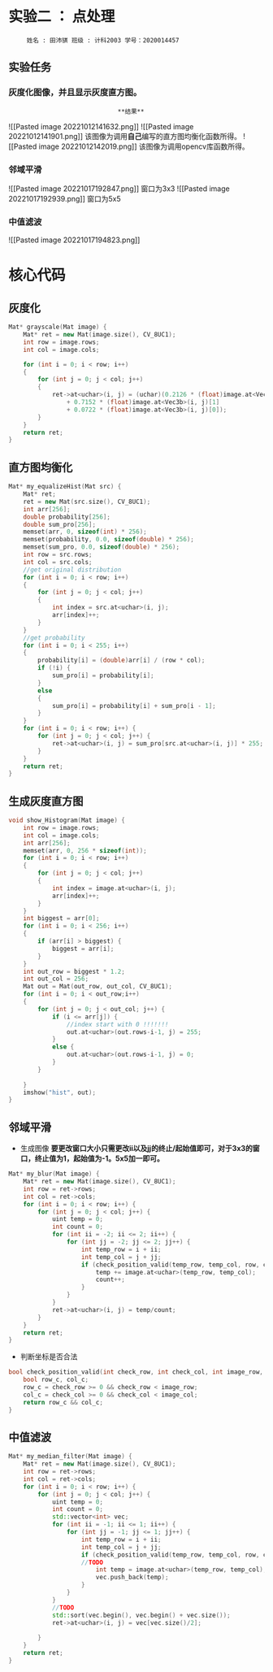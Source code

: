 # 实验二 ： 点处理
		 姓名 : 田沛骐 班级 : 计科2003 学号：2020014457
## 实验任务
### 灰度化图像，并且显示灰度直方图。
                                  **结果** 
![[Pasted image 20221012141632.png]]
![[Pasted image 20221012141901.png]]
该图像为调用**自己**编写的直方图均衡化函数所得。
![[Pasted image 20221012142019.png]]
该图像为调用opencv库函数所得。
### 邻域平滑
![[Pasted image 20221017192847.png]]
窗口为3x3
![[Pasted image 20221017192939.png]]
窗口为5x5
### 中值滤波
![[Pasted image 20221017194823.png]]

# 核心代码
## 灰度化
``` C++
Mat* grayscale(Mat image) {
	Mat* ret = new Mat(image.size(), CV_8UC1);
	int row = image.rows;
	int col = image.cols;

	for (int i = 0; i < row; i++)
	{
		for (int j = 0; j < col; j++)
		{
			ret->at<uchar>(i, j) = (uchar)(0.2126 * (float)image.at<Vec3b>(i, j)[2]
				+ 0.7152 * (float)image.at<Vec3b>(i, j)[1]
				+ 0.0722 * (float)image.at<Vec3b>(i, j)[0]);
		}
	}
	return ret;
}
```
## 直方图均衡化
```C++
Mat* my_equalizeHist(Mat src) {
	Mat* ret;
	ret = new Mat(src.size(), CV_8UC1);
	int arr[256];
	double probability[256];
	double sum_pro[256];
	memset(arr, 0, sizeof(int) * 256);
	memset(probability, 0.0, sizeof(double) * 256);
	memset(sum_pro, 0.0, sizeof(double) * 256);
	int row = src.rows;
	int col = src.cols;
	//get original distribution
	for (int i = 0; i < row; i++)
	{
		for (int j = 0; j < col; j++)
		{
			int index = src.at<uchar>(i, j);
			arr[index]++;
		}
	}
	//get probability 
	for (int i = 0; i < 255; i++)
	{
		probability[i] = (double)arr[i] / (row * col);
		if (!i) {
			sum_pro[i] = probability[i];
		}
		else
		{
			sum_pro[i] = probability[i] + sum_pro[i - 1];
		}
	}
	for (int i = 0; i < row; i++) {
		for (int j = 0; j < col; j++) {
			ret->at<uchar>(i, j) = sum_pro[src.at<uchar>(i, j)] * 255;
		}
	}
	return ret;
}
```

## 生成灰度直方图
``` C++
void show_Histogram(Mat image) {
	int row = image.rows;
	int col = image.cols;
	int arr[256];
	memset(arr, 0, 256 * sizeof(int));
	for (int i = 0; i < row; i++)
	{
		for (int j = 0; j < col; j++)
		{
			int index = image.at<uchar>(i, j);
			arr[index]++;
		}
	}
	int biggest = arr[0];
	for (int i = 0; i < 256; i++)
	{
		if (arr[i] > biggest) {
			biggest = arr[i];
		}
	}
	int out_row = biggest * 1.2;
	int out_col = 256;
	Mat out = Mat(out_row, out_col, CV_8UC1);
	for (int i = 0; i < out_row;i++)
	{
		for (int j = 0; j < out_col; j++) {
			if (i <= arr[j]) {
				//index start with 0 !!!!!!!
				out.at<uchar>(out.rows-i-1, j) = 255;
			}
			else {
				out.at<uchar>(out.rows-i-1, j) = 0;
			}
		}
	
	}
	imshow("hist", out);
}
```

## 邻域平滑
* 生成图像
**要更改窗口大小只需更改ii以及jj的终止/起始值即可，对于3x3的窗口，终止值为1，起始值为-1。5x5加一即可。**
```C++
Mat* my_blur(Mat image) {
	Mat* ret = new Mat(image.size(), CV_8UC1);
	int row = ret->rows;
	int col = ret->cols;
	for (int i = 0; i < row; i++) {
		for (int j = 0; j < col; j++) {
			uint temp = 0;
			int count = 0;
			for (int ii = -2; ii <= 2; ii++) {
				for (int jj = -2; jj <= 2; jj++) {
					int temp_row = i + ii;
					int temp_col = j + jj;
					if (check_position_valid(temp_row, temp_col, row, col)) {
						temp += image.at<uchar>(temp_row, temp_col);
						count++;
					}
				}
			}
			ret->at<uchar>(i, j) = temp/count;
		}
	}
	return ret;
}
```
* 判断坐标是否合法
```C++
bool check_position_valid(int check_row, int check_col, int image_row, int image_col) {
	bool row_c, col_c;
	row_c = check_row >= 0 && check_row < image_row;
	col_c = check_col >= 0 && check_col < image_col;
	return row_c && col_c;
}
```
## 中值滤波
```C++
Mat* my_median_filter(Mat image) {
	Mat* ret = new Mat(image.size(), CV_8UC1);
	int row = ret->rows;
	int col = ret->cols;
	for (int i = 0; i < row; i++) {
		for (int j = 0; j < col; j++) {
			uint temp = 0;
			int count = 0;
			std::vector<int> vec;
			for (int ii = -1; ii <= 1; ii++) {
				for (int jj = -1; jj <= 1; jj++) {
					int temp_row = i + ii;
					int temp_col = j + jj;
					if (check_position_valid(temp_row, temp_col, row, col)) {
					//TODO	
						int temp = image.at<uchar>(temp_row, temp_col);
						vec.push_back(temp);
					}
				}
			}
			//TODO
			std::sort(vec.begin(), vec.begin() + vec.size());
			ret->at<uchar>(i, j) = vec[vec.size()/2];
			
		}
	}
	return ret;
}
```